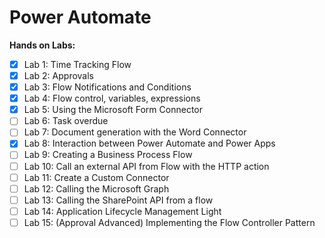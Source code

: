 # Power Automate

**Hands on Labs:**
- [x] Lab 1: Time Tracking Flow
- [x] Lab 2: Approvals
- [x] Lab 3: Flow Notifications and Conditions
- [x] Lab 4: Flow control, variables, expressions
- [x] Lab 5: Using the Microsoft Form Connector
- [ ] Lab 6: Task overdue
- [ ] Lab 7: Document generation with the Word Connector
- [x] Lab 8: Interaction between Power Automate and Power Apps
- [ ] Lab 9: Creating a Business Process Flow
- [ ] Lab 10: Call an external API from Flow with the HTTP action
- [ ] Lab 11: Create a Custom Connector
- [ ] Lab 12: Calling the Microsoft Graph
- [ ] Lab 13: Calling the SharePoint API from a flow
- [ ] Lab 14: Application Lifecycle Management Light
- [ ] Lab 15: (Approval Advanced) Implementing the Flow Controller Pattern
